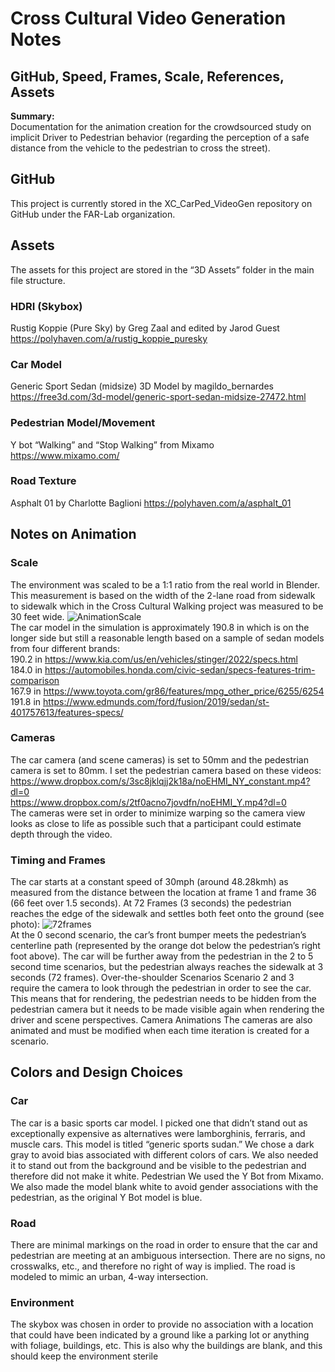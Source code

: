 # Cross Cultural Video Generation Notes
## GitHub, Speed, Frames, Scale, References, Assets
**Summary:**\
Documentation for the animation creation for the crowdsourced study on implicit Driver to Pedestrian behavior (regarding the perception of a safe distance from the vehicle to the pedestrian to cross the street).

## GitHub
This project is currently stored in the XC_CarPed_VideoGen repository on GitHub under the FAR-Lab organization.
## Assets
The assets for this project are stored in the “3D Assets” folder in the main file structure.
### HDRI (Skybox)
Rustig Koppie (Pure Sky) by Greg Zaal and edited by Jarod Guest
https://polyhaven.com/a/rustig_koppie_puresky 
### Car Model
Generic Sport Sedan (midsize) 3D Model by magildo_bernardes
https://free3d.com/3d-model/generic-sport-sedan-midsize-27472.html 
### Pedestrian Model/Movement
Y bot “Walking” and “Stop Walking” from Mixamo
https://www.mixamo.com/ 
### Road Texture
Asphalt 01 by Charlotte Baglioni
https://polyhaven.com/a/asphalt_01
## Notes on Animation
### Scale
The environment was scaled to be a 1:1 ratio from the real world in Blender. This measurement is based on the width of the 2-lane road from sidewalk to sidewalk which in the Cross Cultural Walking project was measured to be 30 feet wide.
![AnimationScale](https://github.com/FAR-Lab/XC_CarPed_VideoGen/assets/78111993/24b8ab5e-d621-4746-a97c-65d53ad86aa5) \
The car model in the simulation is approximately 190.8 in which is on the longer side but still a reasonable length based on a sample of sedan models from four different brands: \
190.2 in https://www.kia.com/us/en/vehicles/stinger/2022/specs.html \
184.0 in https://automobiles.honda.com/civic-sedan/specs-features-trim-comparison \
167.9 in https://www.toyota.com/gr86/features/mpg_other_price/6255/6254 \
191.8 in https://www.edmunds.com/ford/fusion/2019/sedan/st-401757613/features-specs/
### Cameras
The car camera (and scene cameras) is set to 50mm and the pedestrian camera is set to 80mm. I set the pedestrian camera based on these videos: \
https://www.dropbox.com/s/3sc8jklqjj2k18a/noEHMI_NY_constant.mp4?dl=0 \
https://www.dropbox.com/s/2tf0acno7jovdfn/noEHMI_Y.mp4?dl=0 \
The cameras were set in order to minimize warping so the camera view looks as close to life as possible such that a participant could estimate depth through the video.
### Timing and Frames
The car starts at a constant speed of 30mph (around 48.28kmh) as measured from the distance between the location at frame 1 and frame 36 (66 feet over 1.5 seconds).
At 72 Frames (3 seconds) the pedestrian reaches the edge of the sidewalk and settles both feet onto the ground (see photo):
![72frames](https://github.com/FAR-Lab/XC_CarPed_VideoGen/assets/78111993/7c6e1956-18d7-4a53-ab0b-8aee5970fcc0) \
At the 0 second scenario, the car’s front bumper meets the pedestrian’s centerline path (represented by the orange dot below the pedestrian’s right foot above). The car will be further away from the pedestrian in the 2 to 5 second time scenarios, but the pedestrian always reaches the sidewalk at 3 seconds (72 frames).
Over-the-shoulder Scenarios
Scenario 2 and 3 require the camera to look through the pedestrian in order to see the car. This means that for rendering, the pedestrian needs to be hidden from the pedestrian camera but it needs to be made visible again when rendering the driver and scene perspectives.
Camera Animations
The cameras are also animated and must be modified when each time iteration is created for a scenario.

## Colors and Design Choices
### Car
The car is a basic sports car model. I picked one that didn’t stand out as exceptionally expensive as alternatives were lamborghinis, ferraris, and muscle cars. This model is titled “generic sports sudan.” We chose a dark gray to avoid bias associated with different colors of cars. We also needed it to stand out from the background and be visible to the pedestrian and therefore did not make it white. 
Pedestrian
We used the Y Bot from Mixamo. We also made the model blank white to avoid gender associations with the pedestrian, as the original Y Bot model is blue.
### Road
There are minimal markings on the road in order to ensure that the car and pedestrian are meeting at an ambiguous intersection. There are no signs, no crosswalks, etc., and therefore no right of way is implied. The road is modeled to mimic an urban, 4-way intersection.
### Environment
The skybox was chosen in order to provide no association with a location that could have been indicated by a ground like a parking lot or anything with foliage, buildings, etc. This is also why the buildings are blank, and this should keep the environment sterile
